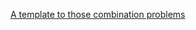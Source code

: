 [A template to those combination problems](https://leetcode.com/problems/combinations/discuss/27006/a-template-to-those-combination-problems)
